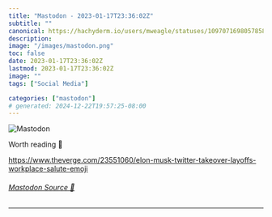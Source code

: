```yaml
---
title: "Mastodon - 2023-01-17T23:36:02Z"
subtitle: ""
canonical: https://hachyderm.io/users/mweagle/statuses/109707169805785848
description:
image: "/images/mastodon.png"
toc: false
date: 2023-01-17T23:36:02Z
lastmod: 2023-01-17T23:36:02Z
image: ""
tags: ["Social Media"]

categories: ["mastodon"]
# generated: 2024-12-22T19:57:25-08:00
---
```

![Mastodon](/images/mastodon.png)

<p>Worth reading 🫡</p><p><a href="https://www.theverge.com/23551060/elon-musk-twitter-takeover-layoffs-workplace-salute-emoji" target="_blank" rel="nofollow noopener noreferrer" translate="no"><span class="invisible">https://www.</span><span class="ellipsis">theverge.com/23551060/elon-mus</span><span class="invisible">k-twitter-takeover-layoffs-workplace-salute-emoji</span></a></p>


###### [Mastodon Source 🐘](https://hachyderm.io/@mweagle/109707169805785848)

___
